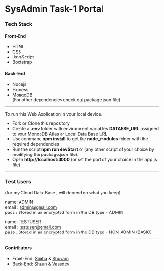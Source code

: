 <!--* NOTE! -->
<!--* Use Ctrl+K V to preview the markdown file in VS code-->
<!--* How to write an effective markdown: https://medium.com/echohub/write-simple-and-effective-markdown-tips-8e01fdddd70 -->

# SysAdmin Task-1 Portal


### Tech Stack
#### Front-End
- HTML
- CSS
- JavaScript
- Bootstrap
#### Back-End
- Nodejs  
- Express  
- MongoDB  
(For other dependencies check out package.json file)  

*** 
To run this Web Application in your local device,
- Fork or Clone this repository
- Create a **.env** folder with environment variables **DATABSE_URL** assigned to your MongoDB Atlas or Local Data Base URL 
- Use command **npm install** to get the **node_modules** folder with the required dependencies
- Run the script **npm run devStart** or (any other script of your choice by modifying the package.json file).
- Open **http://localhost:3000** (or set the port of your choice in the app.js file)
***

### Test Users
(for my Cloud Data-Base , will depend on what you keep) 

name: ADMIN  
email : admin@gmail.com  
pass : Stored in an encrypted form in the DB  <!--onlyadminknowsthispassword -->
type - ADMIN  
  
name: TESTUSER   
email : testuser@gmail.com  
pass : Stored in an encrypted form in the DB  <!--onlyadminknowsthispassword -->
type - NON-ADMIN (BASIC)  

***
#### Contributors
- Front-End: [Simha](https://github.com/Simha55) & [Shuvam](https://github.com/coffeeCoder69)
- Back-End: [Shaun](https://github.com/ShadowRnG) & [Vasudev](https://github.com/kinivasu)

